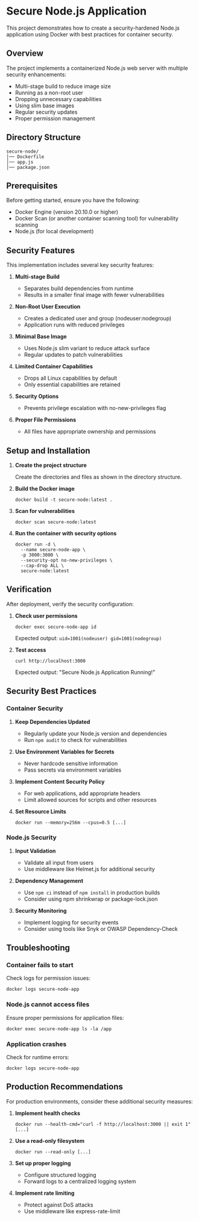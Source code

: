 # Secure Node.js Application

This project demonstrates how to create a security-hardened Node.js application using Docker with best practices for container security.

## Overview

The project implements a containerized Node.js web server with multiple security enhancements:

- Multi-stage build to reduce image size
- Running as a non-root user
- Dropping unnecessary capabilities
- Using slim base images
- Regular security updates
- Proper permission management

## Directory Structure

```
secure-node/
│── Dockerfile
│── app.js
│── package.json
```

## Prerequisites

Before getting started, ensure you have the following:

- Docker Engine (version 20.10.0 or higher)
- Docker Scan (or another container scanning tool) for vulnerability scanning
- Node.js (for local development)

## Security Features

This implementation includes several key security features:

1. **Multi-stage Build**
   - Separates build dependencies from runtime
   - Results in a smaller final image with fewer vulnerabilities

2. **Non-Root User Execution**
   - Creates a dedicated user and group (nodeuser:nodegroup)
   - Application runs with reduced privileges

3. **Minimal Base Image**
   - Uses Node.js slim variant to reduce attack surface
   - Regular updates to patch vulnerabilities

4. **Limited Container Capabilities**
   - Drops all Linux capabilities by default
   - Only essential capabilities are retained

5. **Security Options**
   - Prevents privilege escalation with no-new-privileges flag

6. **Proper File Permissions**
   - All files have appropriate ownership and permissions

## Setup and Installation

1. **Create the project structure**

   Create the directories and files as shown in the directory structure.

2. **Build the Docker image**

   ```
   docker build -t secure-node:latest .
   ```

3. **Scan for vulnerabilities**

   ```
   docker scan secure-node:latest
   ```

4. **Run the container with security options**

   ```
   docker run -d \
     --name secure-node-app \
     -p 3000:3000 \
     --security-opt no-new-privileges \
     --cap-drop ALL \
     secure-node:latest
   ```

## Verification

After deployment, verify the security configuration:

1. **Check user permissions**

   ```
   docker exec secure-node-app id
   ```
   
   Expected output: `uid=1001(nodeuser) gid=1001(nodegroup)`

2. **Test access**

   ```
   curl http://localhost:3000
   ```
   
   Expected output: "Secure Node.js Application Running!"

## Security Best Practices

### Container Security

1. **Keep Dependencies Updated**
   - Regularly update your Node.js version and dependencies
   - Run `npm audit` to check for vulnerabilities

2. **Use Environment Variables for Secrets**
   - Never hardcode sensitive information
   - Pass secrets via environment variables

3. **Implement Content Security Policy**
   - For web applications, add appropriate headers
   - Limit allowed sources for scripts and other resources

4. **Set Resource Limits**
   ```
   docker run --memory=256m --cpus=0.5 [...]
   ```

### Node.js Security

1. **Input Validation**
   - Validate all input from users
   - Use middleware like Helmet.js for additional security

2. **Dependency Management**
   - Use `npm ci` instead of `npm install` in production builds
   - Consider using npm shrinkwrap or package-lock.json

3. **Security Monitoring**
   - Implement logging for security events
   - Consider using tools like Snyk or OWASP Dependency-Check

## Troubleshooting

### Container fails to start

Check logs for permission issues:
```
docker logs secure-node-app
```

### Node.js cannot access files

Ensure proper permissions for application files:
```
docker exec secure-node-app ls -la /app
```

### Application crashes

Check for runtime errors:
```
docker logs secure-node-app
```

## Production Recommendations

For production environments, consider these additional security measures:

1. **Implement health checks**
   ```
   docker run --health-cmd="curl -f http://localhost:3000 || exit 1" [...]
   ```

2. **Use a read-only filesystem**
   ```
   docker run --read-only [...]
   ```

3. **Set up proper logging**
   - Configure structured logging
   - Forward logs to a centralized logging system

4. **Implement rate limiting**
   - Protect against DoS attacks
   - Use middleware like express-rate-limit


